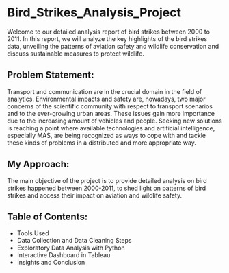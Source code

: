 # Bird_Strikes_Analysis_Project
Welcome to our detailed analysis report of bird strikes between 2000 to 2011. In this report, we will analyze the key highlights of the bird strikes data, unveiling the patterns of aviation safety and wildlife conservation and discuss sustainable measures to protect wildlife.

## Problem Statement:
Transport and communication are in the crucial domain in the field of analytics. Environmental impacts and safety are, nowadays, two major concerns of the scientific community with respect to transport scenarios and to the ever-growing urban areas. These issues gain more importance due to the increasing amount of vehicles and people. Seeking new solutions is reaching a point where available technologies and artificial intelligence, especially MAS, are being recognized as ways to cope with and tackle these kinds of problems in a distributed and more appropriate way.

## My Approach:
The main objective of the project is to provide detailed analysis on bird strikes happened between 2000-2011, to shed light on patterns of bird strikes and access their impact on aviation and wildlife safety.

## Table of Contents:
- Tools Used
- Data Collection and Data Cleaning Steps
- Exploratory Data Analysis with Python
- Interactive Dashboard in Tableau
- Insights and Conclusion
  



